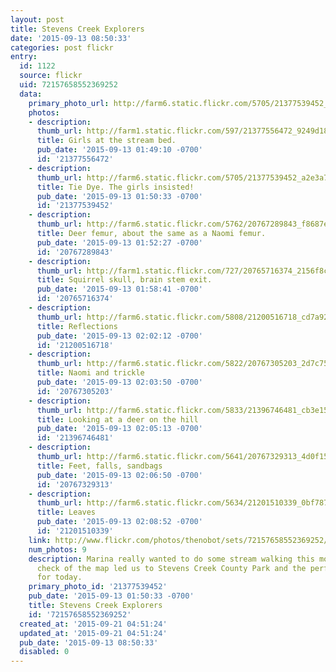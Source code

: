 ```yaml
---
layout: post
title: Stevens Creek Explorers
date: '2015-09-13 08:50:33'
categories: post flickr
entry:
  id: 1122
  source: flickr
  uid: 72157658552369252
  data:
    primary_photo_url: http://farm6.static.flickr.com/5705/21377539452_a2e3a7b39e_m.jpg
    photos:
    - description: 
      thumb_url: http://farm1.static.flickr.com/597/21377556472_9249d182a1_s.jpg
      title: Girls at the stream bed.
      pub_date: '2015-09-13 01:49:10 -0700'
      id: '21377556472'
    - description: 
      thumb_url: http://farm6.static.flickr.com/5705/21377539452_a2e3a7b39e_s.jpg
      title: Tie Dye. The girls insisted!
      pub_date: '2015-09-13 01:50:33 -0700'
      id: '21377539452'
    - description: 
      thumb_url: http://farm6.static.flickr.com/5762/20767289843_f8687e0b10_s.jpg
      title: Deer femur, about the same as a Naomi femur.
      pub_date: '2015-09-13 01:52:27 -0700'
      id: '20767289843'
    - description: 
      thumb_url: http://farm1.static.flickr.com/727/20765716374_2156f8cd4f_s.jpg
      title: Squirrel skull, brain stem exit.
      pub_date: '2015-09-13 01:58:41 -0700'
      id: '20765716374'
    - description: 
      thumb_url: http://farm6.static.flickr.com/5808/21200516718_cd7a925c40_s.jpg
      title: Reflections
      pub_date: '2015-09-13 02:02:12 -0700'
      id: '21200516718'
    - description: 
      thumb_url: http://farm6.static.flickr.com/5822/20767305203_2d7c75159d_s.jpg
      title: Naomi and trickle
      pub_date: '2015-09-13 02:03:50 -0700'
      id: '20767305203'
    - description: 
      thumb_url: http://farm6.static.flickr.com/5833/21396746481_cb3e15de8a_s.jpg
      title: Looking at a deer on the hill
      pub_date: '2015-09-13 02:05:13 -0700'
      id: '21396746481'
    - description: 
      thumb_url: http://farm6.static.flickr.com/5641/20767329313_4d0f151828_s.jpg
      title: Feet, falls, sandbags
      pub_date: '2015-09-13 02:06:50 -0700'
      id: '20767329313'
    - description: 
      thumb_url: http://farm6.static.flickr.com/5634/21201510339_0bf7870661_s.jpg
      title: Leaves
      pub_date: '2015-09-13 02:08:52 -0700'
      id: '21201510339'
    link: http://www.flickr.com/photos/thenobot/sets/72157658552369252/
    num_photos: 9
    description: Marina really wanted to do some stream walking this morning. A quick
      check of the map led us to Stevens Creek County Park and the perfect setting
      for today.
    primary_photo_id: '21377539452'
    pub_date: '2015-09-13 01:50:33 -0700'
    title: Stevens Creek Explorers
    id: '72157658552369252'
  created_at: '2015-09-21 04:51:24'
  updated_at: '2015-09-21 04:51:24'
  pub_date: '2015-09-13 08:50:33'
  disabled: 0
---
```

